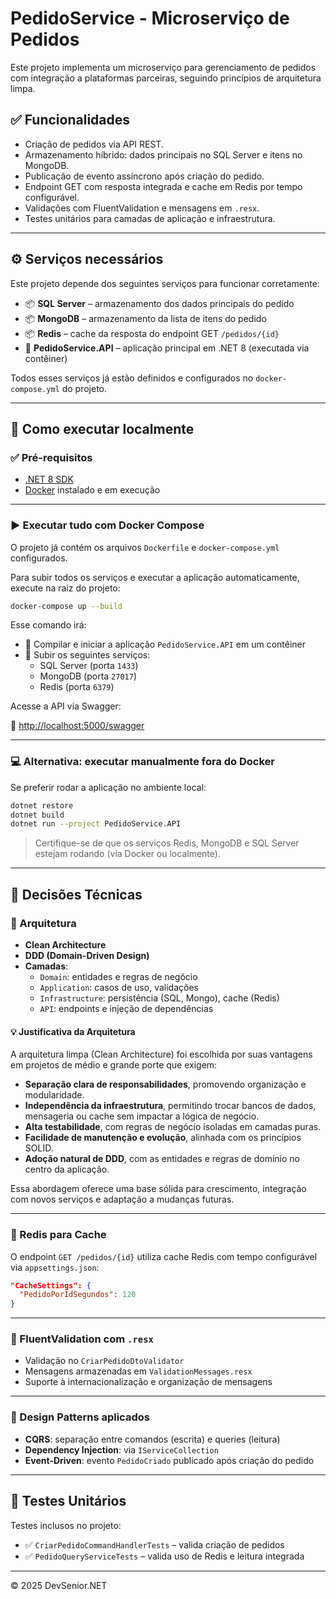 # PedidoService - Microserviço de Pedidos

Este projeto implementa um microserviço para gerenciamento de pedidos com integração a plataformas parceiras, seguindo princípios de arquitetura limpa.

## ✅ Funcionalidades
- Criação de pedidos via API REST.
- Armazenamento híbrido: dados principais no SQL Server e itens no MongoDB.
- Publicação de evento assíncrono após criação do pedido.
- Endpoint GET com resposta integrada e cache em Redis por tempo configurável.
- Validações com FluentValidation e mensagens em `.resx`.
- Testes unitários para camadas de aplicação e infraestrutura.

---

## ⚙️ Serviços necessários

Este projeto depende dos seguintes serviços para funcionar corretamente:

- 📦 **SQL Server** – armazenamento dos dados principais do pedido
- 📦 **MongoDB** – armazenamento da lista de itens do pedido
- 📦 **Redis** – cache da resposta do endpoint GET `/pedidos/{id}`
- 🚀 **PedidoService.API** – aplicação principal em .NET 8 (executada via contêiner)

Todos esses serviços já estão definidos e configurados no `docker-compose.yml` do projeto.

---

## 🚀 Como executar localmente

### ✅ Pré-requisitos

- [.NET 8 SDK](https://dotnet.microsoft.com/download)
- [Docker](https://www.docker.com/) instalado e em execução

---

### ▶️ Executar tudo com Docker Compose

O projeto já contém os arquivos `Dockerfile` e `docker-compose.yml` configurados.

Para subir todos os serviços e executar a aplicação automaticamente, execute na raiz do projeto:

```bash
docker-compose up --build
```

Esse comando irá:

- 🔧 Compilar e iniciar a aplicação `PedidoService.API` em um contêiner
- 🚀 Subir os seguintes serviços:
  - SQL Server (porta `1433`)
  - MongoDB (porta `27017`)
  - Redis (porta `6379`)

Acesse a API via Swagger:

🔗 [http://localhost:5000/swagger](http://localhost:5000/swagger)

---

### 💻 Alternativa: executar manualmente fora do Docker

Se preferir rodar a aplicação no ambiente local:

```bash
dotnet restore
dotnet build
dotnet run --project PedidoService.API
```

> Certifique-se de que os serviços Redis, MongoDB e SQL Server estejam rodando (via Docker ou localmente).

---

## 🧠 Decisões Técnicas

### 🧱 Arquitetura

- **Clean Architecture**
- **DDD (Domain-Driven Design)**
- **Camadas**:
  - `Domain`: entidades e regras de negócio
  - `Application`: casos de uso, validações
  - `Infrastructure`: persistência (SQL, Mongo), cache (Redis)
  - `API`: endpoints e injeção de dependências

#### 💡 Justificativa da Arquitetura

A arquitetura limpa (Clean Architecture) foi escolhida por suas vantagens em projetos de médio e grande porte que exigem:

- **Separação clara de responsabilidades**, promovendo organização e modularidade.
- **Independência da infraestrutura**, permitindo trocar bancos de dados, mensageria ou cache sem impactar a lógica de negócio.
- **Alta testabilidade**, com regras de negócio isoladas em camadas puras.
- **Facilidade de manutenção e evolução**, alinhada com os princípios SOLID.
- **Adoção natural de DDD**, com as entidades e regras de domínio no centro da aplicação.

Essa abordagem oferece uma base sólida para crescimento, integração com novos serviços e adaptação a mudanças futuras.

---

### 🔄 Redis para Cache

O endpoint `GET /pedidos/{id}` utiliza cache Redis com tempo configurável via `appsettings.json`:

```json
"CacheSettings": {
  "PedidoPorIdSegundos": 120
}
```

---

### 📏 FluentValidation com `.resx`

- Validação no `CriarPedidoDtoValidator`
- Mensagens armazenadas em `ValidationMessages.resx`
- Suporte à internacionalização e organização de mensagens

---

### 🧩 Design Patterns aplicados

- **CQRS**: separação entre comandos (escrita) e queries (leitura)
- **Dependency Injection**: via `IServiceCollection`
- **Event-Driven**: evento `PedidoCriado` publicado após criação do pedido

---

## 🧪 Testes Unitários

Testes inclusos no projeto:

- ✅ `CriarPedidoCommandHandlerTests` – valida criação de pedidos
- ✅ `PedidoQueryServiceTests` – valida uso de Redis e leitura integrada

---

© 2025 DevSenior.NET
